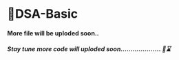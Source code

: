 # 🎯DSA-Basic

#### More file will be uploded soon..
##### Stay tune more code will uploded soon.................... 🤞⌛
